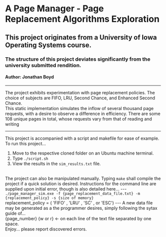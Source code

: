 # A Page Manager - Page Replacement Algorithms Exploration

## This project originates from a University of Iowa Operating Systems course.

### The structure of this project deviates significantly from the university submitted rendition.

#### Author: Jonathan Boyd

---

The project exhibits experimentation with page replacement policies. The choice of subjects are FIFO, LRU, Second Chance, and Enhanced Second Chance.<br>
This static implementation simulates the inflow of several thousand page requests, with a desire to observe a difference in efficiency. There are some<br>
108 unique pages in total, whose requests vary from that of reading and writing

---

This project is accompanied with a script and makefile for ease of example.<br>
To run this project...<br>

<ol>
    <li>Move to the respective cloned folder on an Ubuntu machine terminal.</li>
    <li>Type <code>./script.sh</code></li>
    <li>View the results in the <code>sim_results.txt</code> file.</li>
</ol>
<br>
The project can also be manipulated manually. Typing <code>make</code> shall compile the project if a quick solution is desired. Instructions for the command line are
supplied upon initial error, though is also detailed here...
---
<code>./page_manager_sim.exe -f {page_replacement_data_file.txt} -m {replacement_policy} -s {size of memory}</code>
<br> replacement_policy = ( 'FIFO' , 'LRU' , 'SC' , or 'ESC')
---
A new data file may be generated as a the programmer desires, simply following the sytax guide of...<br>
{page_number} {w or r} <- on each line of the text file separated by one space.
<br>
Enjoy... please report discovered errors.
